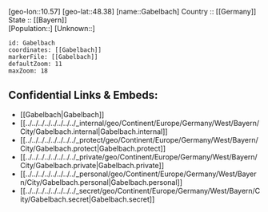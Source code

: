 ﻿---
location: [48.38,10.57] 
mapzoom: [7,12] 
mapmarker: city 
type: City
tags:
- geo/City


SpocWebEntityId: 30332
isDeleted: false
confidential: public

---
[geo-lon::10.57] 
[geo-lat::48.38] 
[name::Gabelbach] 
Country :: [[Germany]]  
State :: [[Bayern]]  
[Population::] 
[Unknown::] 


```leaflet
id: Gabelbach
coordinates: [[Gabelbach]] 
markerFile: [[Gabelbach]] 
defaultZoom: 11 
maxZoom: 18
```


## Confidential Links & Embeds: 
- [[Gabelbach|Gabelbach]]  
- [[../../../../../../../../_internal/geo/Continent/Europe/Germany/West/Bayern/City/Gabelbach.internal|Gabelbach.internal]] 
- [[../../../../../../../../_protect/geo/Continent/Europe/Germany/West/Bayern/City/Gabelbach.protect|Gabelbach.protect]] 
- [[../../../../../../../../_private/geo/Continent/Europe/Germany/West/Bayern/City/Gabelbach.private|Gabelbach.private]] 
- [[../../../../../../../../_personal/geo/Continent/Europe/Germany/West/Bayern/City/Gabelbach.personal|Gabelbach.personal]] 
- [[../../../../../../../../_secret/geo/Continent/Europe/Germany/West/Bayern/City/Gabelbach.secret|Gabelbach.secret]] 
